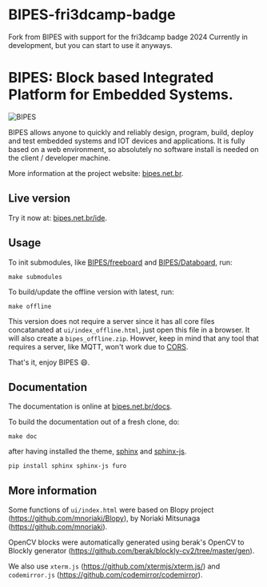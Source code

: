 # BIPES-fri3dcamp-badge

Fork from BIPES with support for the fri3dcamp badge 2024
Currently in development, but you can start to use it anyways.

# BIPES: Block based Integrated Platform for Embedded Systems.

![BIPES](bipes.png)


BIPES allows anyone to quickly and reliably design, program, build, deploy and test embedded systems and IOT devices and applications. It is fully based on a web environment, so absolutely no software install is needed on the client / developer machine. 

More information at the project website: [bipes.net.br](https://bipes.net.br/).

## Live version
Try it now at: [bipes.net.br/ide](https://bipes.net.br/ide).

## Usage

To init submodules, like [BIPES/freeboard](https://github.com/BIPES/freeboard) and [BIPES/Databoard](https://github.com/BIPES/Databoard), run:
```
make submodules
```

To build/update the offline version with latest, run:
```
make offline
```
This version does not require a server since it has all core files concatanated at `ui/index_offline.html`, just open this file in a browser. It will also create a `bipes_offline.zip`. Howver, keep in mind that any tool that requires a server, like MQTT, won't work due to [CORS](https://developer.mozilla.org/en-US/docs/Web/HTTP/CORS).

That's it, enjoy BIPES 😄.


## Documentation

The documentation is online at [bipes.net.br/docs](https://bipes.net.br/docs).

To build the documentation out of a fresh clone, do:
```
make doc
```
after having installed the theme, [sphinx](https://www.sphinx-doc.org/en/master/) and [sphinx-js](https://pypi.org/project/sphinx-js/).
```
pip install sphinx sphinx-js furo
```
## More information
Some functions of `ui/index.html` were based on Blopy project (https://github.com/mnoriaki/Blopy), by Noriaki Mitsunaga
 (https://github.com/mnoriaki).
 
 OpenCV blocks were automatically generated using berak's OpenCV to Blockly generator (https://github.com/berak/blockly-cv2/tree/master/gen).
 
We also use `xterm.js` (https://github.com/xtermjs/xterm.js/) and `codemirror.js` (https://github.com/codemirror/codemirror).

